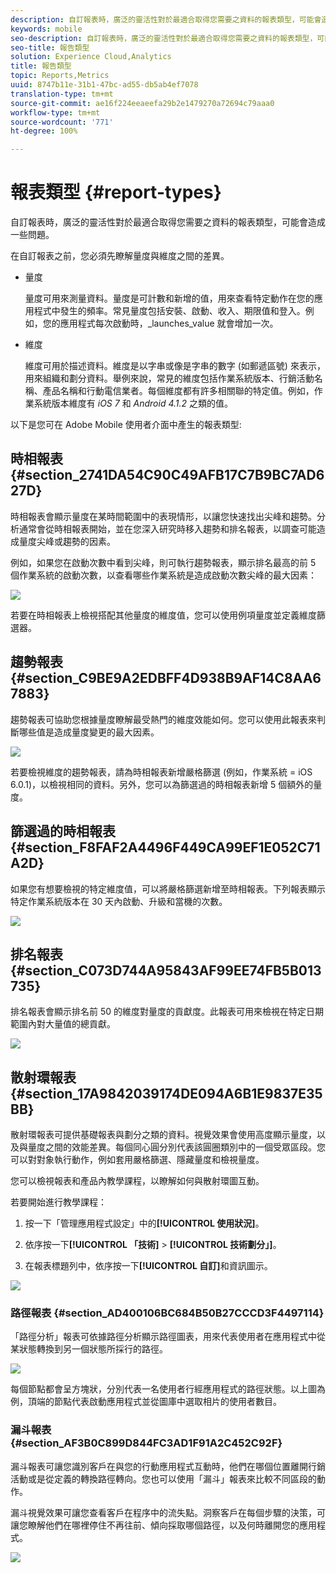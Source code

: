 ```yaml
---
description: 自訂報表時，廣泛的靈活性對於最適合取得您需要之資料的報表類型，可能會造成一些問題。
keywords: mobile
seo-description: 自訂報表時，廣泛的靈活性對於最適合取得您需要之資料的報表類型，可能會造成一些問題。
seo-title: 報告類型
solution: Experience Cloud,Analytics
title: 報告類型
topic: Reports,Metrics
uuid: 8747b11e-31b1-47bc-ad55-db5ab4ef7078
translation-type: tm+mt
source-git-commit: ae16f224eeaeefa29b2e1479270a72694c79aaa0
workflow-type: tm+mt
source-wordcount: '771'
ht-degree: 100%

---
```



# 報表類型 {#report-types}

自訂報表時，廣泛的靈活性對於最適合取得您需要之資料的報表類型，可能會造成一些問題。

在自訂報表之前，您必須先瞭解量度與維度之間的差異。

* 量度

   量度可用來測量資料。量度是可計數和新增的值，用來查看特定動作在您的應用程式中發生的頻率。常見量度包括安裝、啟動、收入、期限值和登入。例如，您的應用程式每次啟動時，_launches_value 就會增加一次。

* 維度

   維度可用於描述資料。維度是以字串或像是字串的數字 (如郵遞區號) 來表示，用來組織和劃分資料。舉例來說，常見的維度包括作業系統版本、行銷活動名稱、產品名稱和行動電信業者。每個維度都有許多相關聯的特定值。例如，作業系統版本維度有 _iOS 7_ 和 _Android 4.1.2_ 之類的值。

以下是您可在 Adobe Mobile 使用者介面中產生的報表類型:

## 時相報表 {#section_2741DA54C90C49AFB17C7B9BC7AD627D}

時相報表會顯示量度在某時間範圍中的表現情形，以讓您快速找出尖峰和趨勢。分析通常會從時相報表開始，並在您深入研究時移入趨勢和排名報表，以調查可能造成量度尖峰或趨勢的因素。

例如，如果您在啟動次數中看到尖峰，則可執行趨勢報表，顯示排名最高的前 5 個作業系統的啟動次數，以查看哪些作業系統是造成啟動次數尖峰的最大因素：

![](assets/overtime.png)

若要在時相報表上檢視搭配其他量度的維度值，您可以使用例項量度並定義維度篩選器。

## 趨勢報表 {#section_C9BE9A2EDBFF4D938B9AF14C8AA67883}

趨勢報表可協助您根據量度瞭解最受熱門的維度效能如何。您可以使用此報表來判斷哪些值是造成量度變更的最大因素。

![](assets/trended.png)

若要檢視維度的趨勢報表，請為時相報表新增嚴格篩選 (例如，作業系統 = iOS 6.0.1)，以檢視相同的資料。另外，您可以為篩選過的時相報表新增 5 個額外的量度。

## 篩選過的時相報表 {#section_F8FAF2A4496F449CA99EF1E052C71A2D}

如果您有想要檢視的特定維度值，可以將嚴格篩選新增至時相報表。下列報表顯示特定作業系統版本在 30 天內啟動、升級和當機的次數。

![](assets/overtime-filter.png)

## 排名報表 {#section_C073D744A95843AF99EE74FB5B013735}

排名報表會顯示排名前 50 的維度對量度的貢獻度。此報表可用來檢視在特定日期範圍內對大量值的總貢獻。

![](assets/ranked.png)

## 散射環報表 {#section_17A9842039174DE094A6B1E9837E35BB}

散射環報表可提供基礎報表與劃分之類的資料。視覺效果會使用高度顯示量度，以及與量度之間的效能差異。每個同心圓分別代表該圓圈類別中的一個受眾區段。您可以對對象執行動作，例如套用嚴格篩選、隱藏量度和檢視量度。

您可以檢視報表和產品內教學課程，以瞭解如何與散射環圖互動。

若要開始進行教學課程：

1. 按一下「管理應用程式設定」中的&#x200B;**[!UICONTROL 使用狀況]**。

1. 依序按一下&#x200B;**[!UICONTROL 「技術]** > **[!UICONTROL 技術劃分」]**。
1. 在報表標題列中，依序按一下&#x200B;**[!UICONTROL 自訂]**&#x200B;和資訊圖示。

![](assets/report_technology.png)

### 路徑報表 {#section_AD400106BC684B50B27CCCD3F4497114}

「路徑分析」報表可依據路徑分析顯示路徑圖表，用來代表使用者在應用程式中從某狀態轉換到另一個狀態所採行的路徑。

![](assets/action_paths.png)

每個節點都會呈方塊狀，分別代表一名使用者行經應用程式的路徑狀態。以上圖為例，頂端的節點代表啟動應用程式並從圖庫中選取相片的使用者數目。

### 漏斗報表 {#section_AF3B0C899D844FC3AD1F91A2C452C92F}

漏斗報表可讓您識別客戶在與您的行動應用程式互動時，他們在哪個位置離開行銷活動或是從定義的轉換路徑轉向。您也可以使用「漏斗」報表來比較不同區段的動作。

漏斗視覺效果可讓您查看客戶在程序中的流失點。洞察客戶在每個步驟的決策，可讓您瞭解他們在哪裡停住不再往前、傾向採取哪個路徑，以及何時離開您的應用程式。

![](assets/funnel.png)
